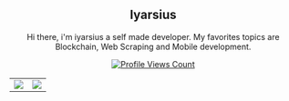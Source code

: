 <h2 align="center">Iyarsius</h2>

<div align="center"> Hi there, i'm iyarsius a self made developer. My favorites topics are Blockchain, Web Scraping and Mobile development.</div>

<div align="center">
  <a href="https://github.com/iyarsius">
  <p align="center">
    <img src="https://komarev.com/ghpvc/?username=iyarsius&label=stalker+count" alt="Profile Views Count">
  </p>
</a>

<table>
  <tr>
    <td align="center" style="padding=0;width=50%;">
      <img src="https://github-readme-stats.vercel.app/api/?username=iyarsius&title_color=4F8CC9&text_color=9f9f9f&show_icons=true&bg_color=00000000&hide_border=true&icon_color=4F8CC9&hide_title=true&count_private=true" />
    </td>
    <td align="center" style="padding=0;width=50%;">
      <img src="https://github-readme-stats.vercel.app/api/top-langs/?username=iyarsius&title_color=4F8CC9&text_color=9f9f9f&layout=compact&show_icons=true&bg_color=00000000&hide_border=true&icon_color=00000000&count_private=true" />
    </td>
  </tr>
</table>

</div>
